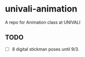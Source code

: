 # univali-animation
A repo for Animation class at UNIVALI

## TODO
- [ ] 8 digital stickman poses until 9/3.
